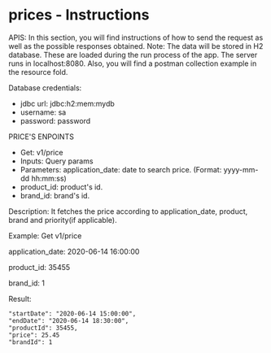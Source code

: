 # prices - Instructions

APIS:
In this section, you will find instructions of how to send the request as well as the possible responses obtained. 
Note: The data will be stored in H2 database. These are loaded during the run process of the app. 
The server runs in localhost:8080. Also, you will find a postman collection example in the resource fold. 

Database credentials:
  - jdbc url: jdbc:h2:mem:mydb
  - username: sa
  - password: password

PRICE'S ENPOINTS

- Get: v1/price
- Inputs: Query params
- Parameters: application_date: date to search price. (Format: yyyy-mm-dd hh:mm:ss)
- product_id: product's id.
- brand_id: brand's id. 

Description: It fetches the price according to application_date, product, brand and priority(if applicable).

Example: Get v1/price

application_date: 2020-06-14 16:00:00

product_id: 35455

brand_id: 1

Result: 

    "startDate": "2020-06-14 15:00:00",
    "endDate": "2020-06-14 18:30:00",
    "productId": 35455,
    "price": 25.45
    "brandId": 1  
